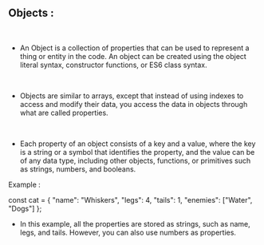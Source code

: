  <h2>Objects : </h2> &nbsp;

- An Object is a collection of properties that can be used to represent a thing or entity in the code. An object can be created using the object literal syntax, constructor functions, or ES6 class syntax.
 <br>

- Objects are similar to arrays, except that instead of using indexes to access and modify their data, you access the data in objects through what are called properties.
<br>

- Each property of an object consists of a key and a value, where the key is a string or a symbol that identifies the property, and the value can be of any data type, including other objects, functions, or primitives such as strings, numbers, and booleans.

Example :

const cat = {
  "name": "Whiskers",
  "legs": 4,
  "tails": 1,
  "enemies": ["Water", "Dogs"]
};

- In this example, all the properties are stored as strings, such as name, legs, and tails. However, you can also use numbers as properties.  
<br>

